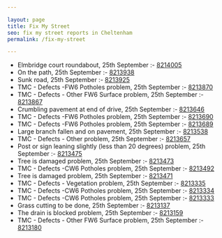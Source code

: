 ```yaml
---

layout: page
title: Fix My Street
seo: fix my street reports in Cheltenham
permalink: /fix-my-street

---
```


<!-- fix_marker starts -->

- Elmbridge court roundabout, 25th September :- [8214005](https://www.fixmystreet.com/report/8214005)
- On the path, 25th September :- [8213938](https://www.fixmystreet.com/report/8213938)
- Sunk road, 25th September :- [8213925](https://www.fixmystreet.com/report/8213925)
- TMC - Defects -FW6 Potholes problem, 25th September :- [8213870](https://www.fixmystreet.com/report/8213870)
- TMC - Defects - Other FW6  Surface problem, 25th September :- [8213867](https://www.fixmystreet.com/report/8213867)
- Crumbling pavement at end of drive, 25th September :- [8213646](https://www.fixmystreet.com/report/8213646)
- TMC - Defects -FW6 Potholes problem, 25th September :- [8213690](https://www.fixmystreet.com/report/8213690)
- TMC - Defects -FW6 Potholes problem, 25th September :- [8213689](https://www.fixmystreet.com/report/8213689)
- Large branch fallen and on pavement, 25th September :- [8213538](https://www.fixmystreet.com/report/8213538)
- TMC - Defects - Other problem, 25th September :- [8213657](https://www.fixmystreet.com/report/8213657)
- Post or sign leaning slightly (less than 20 degrees) problem, 25th September :- [8213475](https://www.fixmystreet.com/report/8213475)
- Tree is damaged problem, 25th September :- [8213473](https://www.fixmystreet.com/report/8213473)
- TMC - Defects -CW6 Potholes  problem, 25th September :- [8213492](https://www.fixmystreet.com/report/8213492)
- Tree is damaged problem, 25th September :- [8213471](https://www.fixmystreet.com/report/8213471)
- TMC - Defects - Vegetation problem, 25th September :- [8213335](https://www.fixmystreet.com/report/8213335)
- TMC - Defects -CW6 Potholes  problem, 25th September :- [8213334](https://www.fixmystreet.com/report/8213334)
- TMC - Defects -CW6 Potholes  problem, 25th September :- [8213333](https://www.fixmystreet.com/report/8213333)
- Grass cutting to be done, 25th September :- [8213137](https://www.fixmystreet.com/report/8213137)
- The drain is blocked problem, 25th September :- [8213159](https://www.fixmystreet.com/report/8213159)
- TMC - Defects - Other FW6  Surface problem, 25th September :- [8213180](https://www.fixmystreet.com/report/8213180)

<!-- fix_marker ends -->